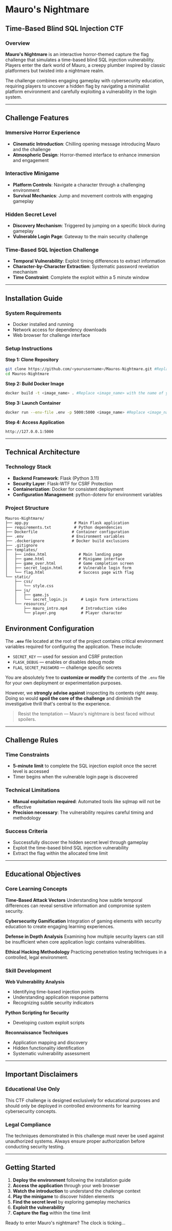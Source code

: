 # Mauro's Nightmare
## Time-Based Blind SQL Injection CTF

### Overview

**Mauro's Nightmare** is an interactive horror-themed capture the flag challenge that simulates a time-based blind SQL injection vulnerability. Players enter the dark world of Mauro, a creepy plumber inspired by classic platformers but twisted into a nightmare realm.

The challenge combines engaging gameplay with cybersecurity education, requiring players to uncover a hidden flag by navigating a minimalist platform environment and carefully exploiting a vulnerability in the login system.

---

## Challenge Features

### Immersive Horror Experience
- **Cinematic Introduction**: Chilling opening message introducing Mauro and the challenge
- **Atmospheric Design**: Horror-themed interface to enhance immersion and engagement

### Interactive Minigame
- **Platform Controls**: Navigate a character through a challenging environment
- **Survival Mechanics**: Jump and movement controls with engaging gameplay

### Hidden Secret Level
- **Discovery Mechanism**: Triggered by jumping on a specific block during gameplay
- **Vulnerable Login Page**: Gateway to the main security challenge

### Time-Based SQL Injection Challenge
- **Temporal Vulnerability**: Exploit timing differences to extract information
- **Character-by-Character Extraction**: Systematic password revelation mechanism
- **Time Constraint**: Complete the exploit within a 5 minute window

---

## Installation Guide

### System Requirements
- Docker installed and running
- Network access for dependency downloads
- Web browser for challenge interface

### Setup Instructions

**Step 1: Clone Repository**
```bash
git clone https://github.com/<yourusername>/Mauros-Nightmare.git #Replace <yourusername> with your GitHub username
cd Mauros-Nightmare
```

**Step 2: Build Docker Image**
```bash
docker build -t <image_name> . #Replace <image_name> with the name of your Docker image
```

**Step 3: Launch Container**
```bash
docker run --env-file .env -p 5000:5000 <image_name> #Replace <image_name> with the name of your Docker image
```

**Step 4: Access Application**
```
http://127.0.0.1:5000
```

---

## Technical Architecture

### Technology Stack
- **Backend Framework**: Flask (Python 3.11)
- **Security Layer**: Flask-WTF for CSRF Protection
- **Containerization**: Docker for consistent deployment
- **Configuration Management**: python-dotenv for environment variables

### Project Structure
```
Mauros-Nightmare/
├── app.py                    # Main Flask application
├── requirements.txt          # Python dependencies
├── Dockerfile               # Container configuration
├── .env                     # Environment variables
├── .dockerignore            # Docker build exclusions
├── .gitignore              
├── templates/           
│   ├── index.html              # Main landing page
│   ├── game.html               # Minigame interface
│   ├── game_over.html          # Game completion screen
│   ├── secret_login.html       # Vulnerable login form
│   └── flag.html               # Success page with flag
└── static/                
    ├── css/
    │   └── style.css            
    ├── js/
    │   ├── game.js              
    │   └── secret_login.js      # Login form interactions
    └── resources/
        ├── mauro_intro.mp4      # Introduction video
        └── player.png           # Player character
```

## Environment Configuration

The **`.env`** file located at the root of the project contains critical environment variables required for configuring the application. These include:

- `SECRET_KEY` — used for session and CSRF protection  
- `FLASK_DEBUG` — enables or disables debug mode  
- `FLAG`, `SECRET_PASSWORD` — challenge specific secrets

You are absolutely free to **customize or modify** the contents of the `.env` file for your own deployment or experimentation purposes.

However, we **strongly advise against** inspecting its contents right away. Doing so would **spoil the core of the challenge** and diminish the investigative thrill that's central to the experience.

> Resist the temptation — Mauro's nightmare is best faced without spoilers.


---

## Challenge Rules

### Time Constraints
- **5-minute limit** to complete the SQL injection exploit once the secret level is accessed
- Timer begins when the vulnerable login page is discovered

### Technical Limitations
- **Manual exploitation required**: Automated tools like sqlmap will not be effective
- **Precision necessary**: The vulnerability requires careful timing and methodology

### Success Criteria
- Successfully discover the hidden secret level through gameplay
- Exploit the time-based blind SQL injection vulnerability
- Extract the flag within the allocated time limit

---

## Educational Objectives

### Core Learning Concepts

**Time-Based Attack Vectors**
Understanding how subtle temporal differences can reveal sensitive information and compromise system security.

**Cybersecurity Gamification**
Integration of gaming elements with security education to create engaging learning experiences.

**Defense in Depth Analysis**
Examining how multiple security layers can still be insufficient when core application logic contains vulnerabilities.

**Ethical Hacking Methodology**
Practicing penetration testing techniques in a controlled, legal environment.

### Skill Development

**Web Vulnerability Analysis**
- Identifying time-based injection points
- Understanding application response patterns
- Recognizing subtle security indicators

**Python Scripting for Security**
- Developing custom exploit scripts

**Reconnaissance Techniques**
- Application mapping and discovery
- Hidden functionality identification
- Systematic vulnerability assessment

---

## Important Disclaimers

### Educational Use Only
This CTF challenge is designed exclusively for educational purposes and should only be deployed in controlled environments for learning cybersecurity concepts.

### Legal Compliance
The techniques demonstrated in this challenge must never be used against unauthorized systems. Always ensure proper authorization before conducting security testing.


---

## Getting Started

1. **Deploy the environment** following the installation guide
2. **Access the application** through your web browser
3. **Watch the introduction** to understand the challenge context
4. **Play the minigame** to discover hidden elements
5. **Find the secret level** by exploring gameplay mechanics
6. **Exploit the vulnerability**
7. **Capture the flag** within the time limit

Ready to enter Mauro's nightmare? The clock is ticking...
